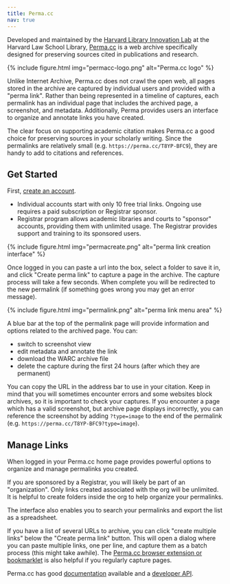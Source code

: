 ```yaml
---
title: Perma.cc
nav: true
---
```


Developed and maintained by the [Harvard Library Innovation Lab](http://lil.law.harvard.edu/) at the Harvard Law School Library, [Perma.cc](https://perma.cc/) is a web archive specifically designed for preserving sources cited in publications and research.

{% include figure.html img="permacc-logo.png" alt="Perma.cc logo" %}

Unlike Internet Archive, Perma.cc does not crawl the open web, all pages stored in the archive are captured by individual users and provided with a "perma link".
Rather than being represented in a timeline of captures, each permalink has an individual page that includes the archived page, a screenshot, and metadata.
Additionally, Perma provides users an interface to organize and annotate links you have created.

The clear focus on supporting academic citation makes Perma.cc a good choice for preserving sources in your scholarly writing.
Since the permalinks are relatively small (e.g. `https://perma.cc/T8YP-BFC9`), they are handy to add to citations and references.

## Get Started

First, [create an account](https://perma.cc/sign-up).

- Individual accounts start with only 10 free trial links. Ongoing use requires a paid subscription or Registrar sponsor.
- Registrar program allows academic libraries and courts to "sponsor" accounts, providing them with unlimited usage. The Registrar provides support and training to its sponsored users.

{% include figure.html img="permacreate.png" alt="perma link creation interface" %}

Once logged in you can paste a url into the box, select a folder to save it in, and click "Create perma link" to capture a page in the archive.
The capture process will take a few seconds. 
When complete you will be redirected to the new permalink (if something goes wrong you may get an error message). 

{% include figure.html img="permalink.png" alt="perma link menu area" %}

A blue bar at the top of the permalink page will provide information and options related to the archived page. 
You can: 

- switch to screenshot view
- edit metadata and annotate the link
- download the WARC archive file
- delete the capture during the first 24 hours (after which they are permanent)

You can copy the URL in the address bar to use in your citation.
Keep in mind that you will sometimes encounter errors and some websites block archives, so it is important to check your captures.
If you encounter a page which has a valid screenshot, but archive page displays incorrectly, you can reference the screenshot by adding `?type=image` to the end of the permalink (e.g. `https://perma.cc/T8YP-BFC9?type=image`).

## Manage Links

When logged in your Perma.cc home page provides powerful options to organize and manage permalinks you created.

If you are sponsored by a Registrar, you will likely be part of an "organization". 
Only links created associated with the org will be unlimited. 
It is helpful to create folders inside the org to help organize your permalinks.

The interface also enables you to search your permalinks and export the list as a spreadsheet.

If you have a list of several URLs to archive, you can click "create multiple links" below the "Create perma link" button. 
This will open a dialog where you can paste multiple links, one per line, and capture them as a batch process (this might take awhile).
The [Perma.cc browser extension or bookmarklet](https://perma.cc/settings/tools) is also helpful if you regularly capture pages. 

Perma.cc has good [documentation](https://perma.cc/docs) available and a [developer API](https://perma.cc/docs/developer).
